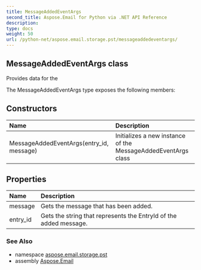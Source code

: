 ```yaml
---
title: MessageAddedEventArgs
second_title: Aspose.Email for Python via .NET API Reference
description: 
type: docs
weight: 50
url: /python-net/aspose.email.storage.pst/messageaddedeventargs/
---
```


## MessageAddedEventArgs class

Provides data for the

The MessageAddedEventArgs type exposes the following members:
## Constructors
| Name | Description |
| :- | :- |
|MessageAddedEventArgs(entry_id, message)|Initializes a new instance of the MessageAddedEventArgs class|
## Properties
| Name | Description |
| :- | :- |
|message|Gets the message that has been added.|
|entry_id|Gets the string that represents the EntryId of the added message.|

### See Also

* namespace [aspose.email.storage.pst](/email/python-net/aspose.email.storage.pst/)
* assembly [Aspose.Email](/email/python-net/)

